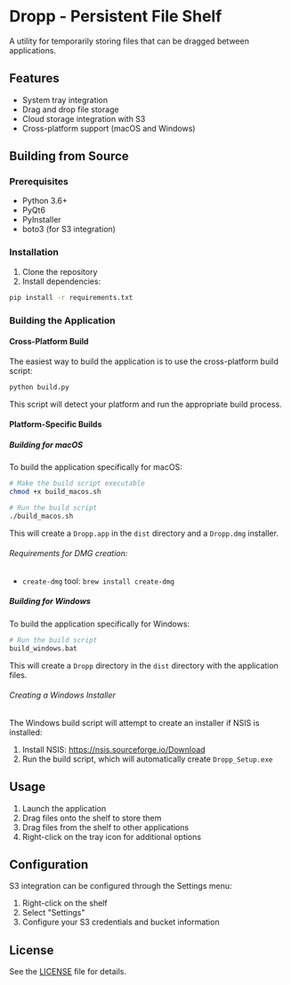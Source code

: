 # Dropp - Persistent File Shelf

A utility for temporarily storing files that can be dragged between applications.

## Features

- System tray integration
- Drag and drop file storage
- Cloud storage integration with S3
- Cross-platform support (macOS and Windows)

## Building from Source

### Prerequisites

- Python 3.6+
- PyQt6
- PyInstaller
- boto3 (for S3 integration)

### Installation

1. Clone the repository
2. Install dependencies:

```bash
pip install -r requirements.txt
```

### Building the Application

#### Cross-Platform Build

The easiest way to build the application is to use the cross-platform build script:

```bash
python build.py
```

This script will detect your platform and run the appropriate build process.

#### Platform-Specific Builds

##### Building for macOS

To build the application specifically for macOS:

```bash
# Make the build script executable
chmod +x build_macos.sh

# Run the build script
./build_macos.sh
```

This will create a `Dropp.app` in the `dist` directory and a `Dropp.dmg` installer.

###### Requirements for DMG creation:
- `create-dmg` tool: `brew install create-dmg`

##### Building for Windows

To build the application specifically for Windows:

```bash
# Run the build script
build_windows.bat
```

This will create a `Dropp` directory in the `dist` directory with the application files.

###### Creating a Windows Installer

The Windows build script will attempt to create an installer if NSIS is installed:

1. Install NSIS: https://nsis.sourceforge.io/Download
2. Run the build script, which will automatically create `Dropp_Setup.exe`

## Usage

1. Launch the application
2. Drag files onto the shelf to store them
3. Drag files from the shelf to other applications
4. Right-click on the tray icon for additional options

## Configuration

S3 integration can be configured through the Settings menu:

1. Right-click on the shelf
2. Select "Settings"
3. Configure your S3 credentials and bucket information

## License

See the [LICENSE](LICENSE.txt) file for details.